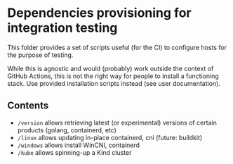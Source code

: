 # Dependencies provisioning for integration testing

This folder provides a set of scripts useful (for the CI) to configure hosts for
the purpose of testing.

While this is agnostic and would (probably) work outside the context of GitHub Actions,
this is not the right way for people to install a functioning stack.
Use provided installation scripts instead (see user documentation).

## Contents

- `/version` allows retrieving latest (or experimental) versions of certain products (golang, containerd, etc)
- `/linux` allows updating in-place containerd, cni (future: buildkit)
- `/windows` allows install WinCNI, containerd
- `/kube` allows spinning-up a Kind cluster